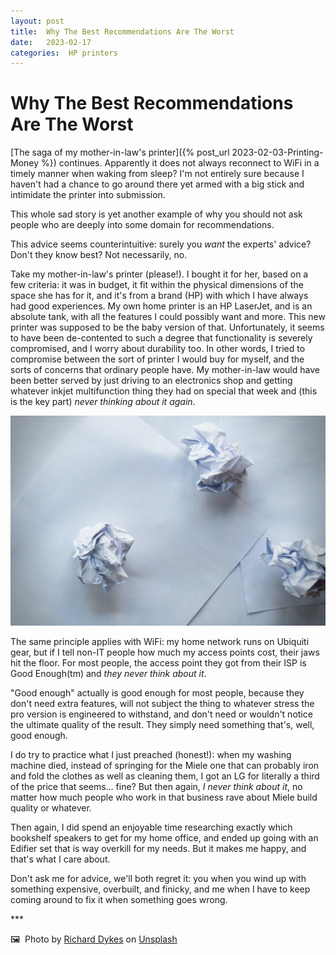 ```yaml
---
layout: post
title:  Why The Best Recommendations Are The Worst 
date:   2023-02-17 
categories:  HP printers 
---
```


# Why The Best Recommendations Are The Worst


[The saga of my mother-in-law's printer]({% post_url 2023-02-03-Printing-Money %}) continues. Apparently it does not always reconnect to WiFi in a timely manner when waking from sleep? I'm not entirely sure because I haven't had a chance to go around there yet armed with a big stick and intimidate the printer into submission.

This whole sad story is yet another example of why you should not ask people who are deeply into some domain for recommendations.

This advice seems counterintuitive: surely you *want* the experts' advice? Don't they know best? Not necessarily, no.

Take my mother-in-law's printer (please!). I bought it for her, based on a few criteria: it was in budget, it fit within the physical dimensions of the space she has for it, and it's from a brand (HP) with which I have always had good experiences. My own home printer is an HP LaserJet, and is an absolute tank, with all the features I could possibly want and more. This new printer was supposed to be the baby version of that. Unfortunately, it seems to have been de-contented to such a degree that functionality is severely compromised, and I worry about durability too. In other words, I tried to compromise between the sort of printer I would buy for myself, and the sorts of concerns that ordinary people have. My mother-in-law would have been better served by just driving to an electronics shop and getting whatever inkjet multifunction thing they had on special that week and (this is the key part) *never thinking about it again*.

![](/images/081345.jpeg)

The same principle applies with WiFi: my home network runs on Ubiquiti gear, but if I tell non-IT people how much my access points cost, their jaws hit the floor. For most people, the access point they got from their ISP is Good Enough(tm) and *they never think about it*.

"Good enough" actually is good enough for most people, because they don't need extra features, will not subject the thing to whatever stress the pro version is engineered to withstand, and don't need or wouldn't notice the ultimate quality of the result. They simply need something that's, well, good enough.

I do try to practice what I just preached (honest!): when my washing machine died, instead of springing for the Miele one that can probably iron and fold the clothes as well as cleaning them, I got an LG for literally a third of the price that seems… fine? But then again, *I never think about it*, no matter how much people who work in that business rave about Miele build quality or whatever.

Then again, I did spend an enjoyable time researching exactly which bookshelf speakers to get for my home office, and ended up going with an Edifier set that is way overkill for my needs. But it makes me happy, and that's what I care about.

Don't ask me for advice, we'll both regret it: you when you wind up with something expensive, overbuilt, and finicky, and me when I have to keep coming around to fix it when something goes wrong.

***   

🖼️  Photo by [Richard Dykes](https://unsplash.com/@chdwck9) on [Unsplash](https://www.unsplash.com)